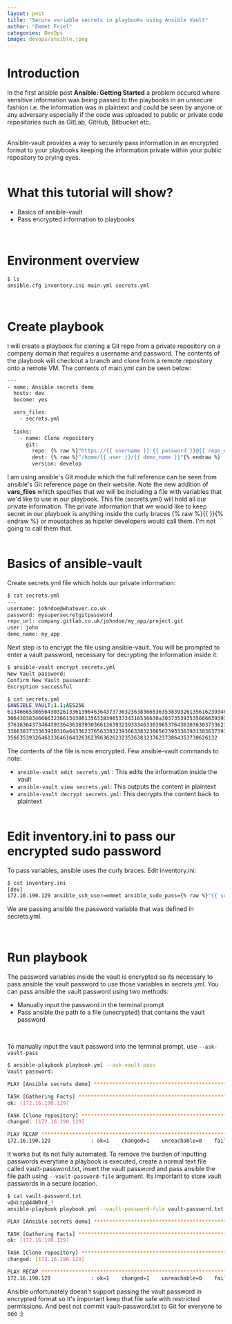 ```yaml
---
layout: post
title: "Secure variable secrets in playbooks using Ansible Vault"
author: "Emmet Friel"
categories: DevOps
image: devops/ansible.jpeg
---
```


# Introduction 
In the first ansible post **Ansible: Getting Started** a problem occured where sensitive information was being passed to the playbooks in an unsecure fashion i.e. the information was in plaintext and could be seen by anyone or any adversary especially if the code was uploaded to public or private code repositories such as GitLab, GitHub, Bitbucket etc. <br><br>

Ansible-vault provides a way to securely pass information in an encrypted format to your playbooks keeping the information private within your public repository to prying eyes.
<br><br>

# What this tutorial will show?
- Basics of ansible-vault
- Pass encrypted information to playbooks

<br>

# Environment overview
```bash
$ ls
ansible.cfg inventory.ini main.yml secrets.yml
```
<br>

# Create playbook
I will create a playbook for cloning a Git repo from a private repository on a company domain that requires a username and password. The contents of the playbook will checkout a branch and clone from a remote repository onto a remote VM. The contents of main.yml can be seen below:
```bash
---
- name: Ansible secrets demo
  hosts: dev
  become: yes

  vars_files:
    - secrets.yml
  
  tasks:
    - name: Clone repository
      git:
        repo: {% raw %}"https://{{ username }}:{{ password }}@{{ repo_url }}"{% endraw %}
        dest: {% raw %}"/home/{{ user }}/{{ demo_name }}"{% endraw %}
        version: develop
```

I am using ansible's Git module which the full reference can be seen from ansible's Git reference page on their website. Note the new addition of  **vars_files** which specifies that we will be including a file with variables that we'd like to use in our playbook. This file (secrets.yml) will hold all our private information. The private information that we would like to keep secret in our playbook is anything inside the curly braces {% raw %}{{ }}{% endraw %} or moustaches as hipster developers would call them. I'm not going to call them that.<br><br>


# Basics of ansible-vault
Create secrets.yml file which holds our private information:
```bash
$ cat secrets.yml
---
username: johndoe@whatever.co.uk 
password: mysupersecretgitpassword
repo_url: company.gitlab.co.uk/johndoe/my_app/project.git
user: john
demo_name: my_app 
```
Next step is to encrypt the file using ansible-vault. You will be prompted to enter a vault password, necessary for decrypting the information inside it:
```bash
$ ansible-vault encrypt secrets.yml 
New Vault password: 
Confirm New Vault password: 
Encryption successful

$ cat secrets.yml 
$ANSIBLE_VAULT;1.1;AES256
61346665386564303261336139646364373736323638366536353839326135616239346332336236
3064303834666632366134306135633839653734316536630a303735393535666639393666353931
37616364373464393364363839303661363932393334633039653764363036303733623961376138
3366383733363930310a643362376563383239366338323065623933363931383637393432633662
35663539326461336461643263623963626232353638323762373864353730626132
```
The contents of the file is now encrypted. Few ansible-vault commands to note:
- ```ansible-vault edit secrets.yml``` : This edits the information inside the vault
- ```ansible-vault view secrets.yml```: This outputs the content in plaintext
- ```ansible-vault decrypt secrets.yml```: This decrypts the content back to plaintext
<br><br>

# Edit inventory.ini to pass our encrypted sudo password
To pass variables, ansible uses the curly braces. Edit inventory.ini:
```bash
$ cat inventory.ini 
[dev]
172.16.190.129 ansible_ssh_user=emmet ansible_sudo_pass={% raw %}"{{ sudo_pass }}"{% endraw %}
```
We are passing ansible the password variable that was defined in secrets.yml.

<br>

# Run playbook
The password variables inside the vault is encrypted so its necessary to pass ansible the vault password to use those variables in secrets.yml. You can pass ansible the vault password using two methods:
- Manually input the password in the terminal prompt
- Pass ansible the path to a file (unecrypted) that contains the vault password
<br>

To manually input the vault password into the terminal prompt, use ```--ask-vault-pass```
```bash
$ ansible-playbook playbook.yml --ask-vault-pass
Vault password: 

PLAY [Ansible secrets demo] ***********************************************************************************

TASK [Gathering Facts] ****************************************************************************************
ok: [172.16.190.129]

TASK [Clone repository] ****************************************************************************************
changed: [172.16.190.129]

PLAY RECAP ****************************************************************************************************
172.16.190.129             : ok=1    changed=1    unreachable=0    failed=0    skipped=0    rescued=0    ignored=0   
```
It works but its not fully automated. To remove the burden of inputting passwords everytime a playbook is executed, create a normal text file called vault-password.txt, insert the vault password and pass ansible the file path using ```--vault-password-file``` argument. Its important to store vault passwords in a secure location.

```bash
$ cat vault-password.txt 
v@uLtp@44W0rd_!
ansible-playbook playbook.yml --vault-password-file vault-password.txt 

PLAY [Ansible secrets demo] ***********************************************************************************

TASK [Gathering Facts] ****************************************************************************************
ok: [172.16.190.129]

TASK [Clone repository] ****************************************************************************************
changed: [172.16.190.129]

PLAY RECAP ****************************************************************************************************
172.16.190.129             : ok=1    changed=1    unreachable=0    failed=0    skipped=0    rescued=0    ignored=0   
```
Ansible unfortunately doesn't support passing the vault password in encrypted format so it's important keep that file safe with restricted permissions. And best not commit vault-password.txt to Git for everyone to see :) 